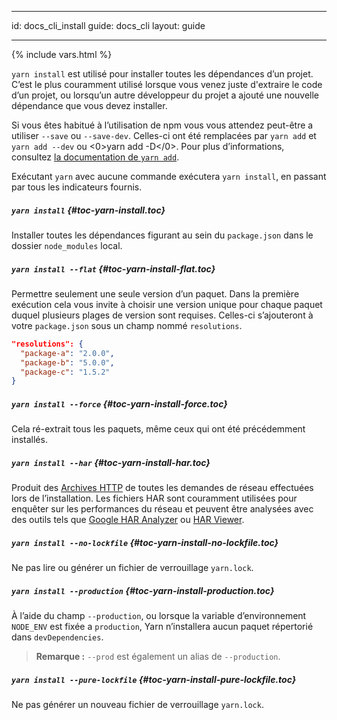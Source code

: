 * * *

id: docs_cli_install guide: docs_cli layout: guide

* * *

{% include vars.html %}

`yarn install` est utilisé pour installer toutes les dépendances d’un projet. C’est le plus couramment utilisé lorsque vous venez juste d'extraire le code d’un projet, ou lorsqu’un autre développeur du projet a ajouté une nouvelle dépendance que vous devez installer.

Si vous êtes habitué à l’utilisation de npm vous vous attendez peut-être a utiliser `--save` ou `--save-dev`. Celles-ci ont été remplacées par `yarn add` et `yarn add --dev` ou <0>yarn add -D</0>. Pour plus d’informations, consultez [la documentation de `yarn add`]({{url_base}}/docs/cli/add).

Exécutant `yarn` avec aucune commande exécutera `yarn install`, en passant par tous les indicateurs fournis.

##### `yarn install` [](#toc-yarn-install){#toc-yarn-install.toc}

Installer toutes les dépendances figurant au sein du `package.json` dans le dossier `node_modules` local.

##### `yarn install --flat` [](#toc-yarn-install-flat){#toc-yarn-install-flat.toc}

Permettre seulement une seule version d’un paquet. Dans la première exécution cela vous invite à choisir une version unique pour chaque paquet duquel plusieurs plages de version sont requises. Celles-ci s’ajouteront à votre `package.json` sous un champ nommé `resolutions`.

```json
"resolutions": {
  "package-a": "2.0.0",
  "package-b": "5.0.0",
  "package-c": "1.5.2"
}
```

##### `yarn install --force` [](#toc-yarn-install-force){#toc-yarn-install-force.toc}

Cela ré-extrait tous les paquets, même ceux qui ont été précédemment installés.

##### `yarn install --har` [](#toc-yarn-install-har){#toc-yarn-install-har.toc}

Produit des [Archives HTTP](https://en.wikipedia.org/wiki/.har) de toutes les demandes de réseau effectuées lors de l’installation. Les fichiers HAR sont couramment utilisées pour enquêter sur les performances du réseau et peuvent être analysées avec des outils tels que [Google HAR Analyzer](https://toolbox.googleapps.com/apps/har_analyzer/) ou [HAR Viewer](http://www.softwareishard.com/blog/har-viewer/).

##### `yarn install --no-lockfile` [](#toc-yarn-install-no-lockfile){#toc-yarn-install-no-lockfile.toc}

Ne pas lire ou générer un fichier de verrouillage `yarn.lock`.

##### `yarn install --production` [](#toc-yarn-install-production){#toc-yarn-install-production.toc}

À l’aide du champ `--production`, ou lorsque la variable d’environnement `NODE_ENV` est fixée a `production`, Yarn n’installera aucun paquet répertorié dans `devDependencies`.

> **Remarque :** `--prod` est également un alias de `--production`.

##### `yarn install --pure-lockfile` [](#toc-yarn-install-pure-lockfile){#toc-yarn-install-pure-lockfile.toc}

Ne pas générer un nouveau fichier de verrouillage `yarn.lock`.